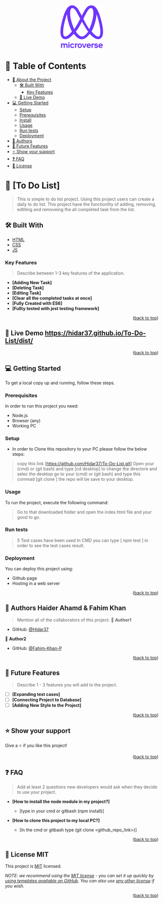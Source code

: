 <a name="readme-top"></a>
<div align="center">

  <img src="murple_logo.png" alt="logo" width="140"  height="auto" />
  <br/>

</div>

# 📗 Table of Contents

- [📖 About the Project](#about-project)
  - [🛠 Built With](#built-with)
    - [Key Features](#key-features)
  - [🚀 Live Demo](#live-demo)
- [💻 Getting Started](#getting-started)
  - [Setup](#setup)
  - [Prerequisites](#prerequisites)
  - [Install](#install)
  - [Usage](#usage)
  - [Run tests](#run-tests)
  - [Deployment](#triangular_flag_on_post-deployment)
- [👥 Authors](#authors)
- [🔭 Future Features](#future-features)
- [⭐️ Show your support](#support)
- [❓ FAQ](#faq)
- [📝 License](#license)

<!-- PROJECT DESCRIPTION -->

# 📖 [To Do List] <a name="about-project"></a>

> This is simple to do list project. Using this project users can create a daily to do list. This project have the functionlity of adding, removing, edtiting and removeing the all completed task from the list.

## 🛠 Built With <a name="built-with"></a>
  <ul>
    <li><a href="https://reactjs.org/">HTML</a></li>
    <li><a href="https://reactjs.org/">CSS</a></li>
    <li><a href="https://reactjs.org/">JS</a></li>
  </ul>
<!-- Features -->

### Key Features <a name="key-features"></a>

> Describe between 1-3 key features of the application.
- **[Adding New Task]**
- **[Deleting Task]**
- **[Editing Task]**
- **[Clear all the completed tasks at once]**
- **[Fully Created with ES6]**
- **[Fullty tested with jest testing framework]**

<p align="right">(<a href="#readme-top">back to top</a>)</p>

<!-- LIVE DEMO -->

## 🚀 Live Demo <a name="live-demo">https://hidar37.github.io/To-Do-List/dist/</a>

<p align="right">(<a href="#readme-top">back to top</a>)</p>

<!-- GETTING STARTED -->

## 💻 Getting Started <a name="getting-started"></a>

To get a local copy up and running, follow these steps.

### Prerequisites

In order to run this project you need:
- Node.js
- Browser (any)
- Working PC

### Setup

- In order to Clone this repository to your PC please follow the below steps:
 > copy this link [https://github.com/Hidar37/To-Do-List.git]
 > Open your (cmd) or (git bash) and type [cd desktop] to change the directore and selec the desktop
 > go to your (cmd) or (git bash) and type this commad [git clone <copy the repo link>] the repo will be save to your desktop.

### Usage

To run the project, execute the following command:

> Go to that downloaded folder and open the index.html file and your good to go.

### Run tests
> 5 Test cases have been used 
> In CMD you can type [ npm test ] in order to see the test cases result.

### Deployment

You can deploy this project using:
- Github page 
- Hosting in a web server

<p align="right">(<a href="#readme-top">back to top</a>)</p>

<!-- AUTHORS -->

## 👥 Authors <a name="authors">Haider Ahamd & Fahim Khan</a>

> Mention all of the collaborators of this project.
👤 **Author1**

- GitHub: [@Hidar37](https://github.com/Hidar37)

👤 **Author2**

- GitHub: [@Fahim-Khan-P](https://github.com/Fahim-Khan-P)

<p align="right">(<a href="#readme-top">back to top</a>)</p>

<!-- FUTURE FEATURES -->

## 🔭 Future Features <a name="future-features"></a>

> Describe 1 - 3 features you will add to the project.
- [ ] **[Expanding test cases]**
- [ ] **[Connecting Project to Database]**
- [ ] **[Adding New Style to the Project]**

<p align="right">(<a href="#readme-top">back to top</a>)</p>


<!-- SUPPORT -->

## ⭐️ Show your support <a name="support"></a>

Give a ⭐️ if you like this project!

<p align="right">(<a href="#readme-top">back to top</a>)</p>

<!-- FAQ (optional) -->

## ❓ FAQ <a name="faq"></a>

> Add at least 2 questions new developers would ask when they decide to use your project.
- **[How to install the node module in my project?]**

  - [type in your cmd or gitbash (npm install)]

- **[How to clone this project to my local PC?]**

  - [In the cmd or gitbash type (git clone <github_repo_link>)]

<p align="right">(<a href="#readme-top">back to top</a>)</p>

<!-- LICENSE -->

## 📝 License <a name="license">MIT</a>

This project is [MIT](./LICENSE) licensed.

_NOTE: we recommend using the [MIT license](https://choosealicense.com/licenses/mit/) - you can set it up quickly by [using templates available on GitHub](https://docs.github.com/en/communities/setting-up-your-project-for-healthy-contributions/adding-a-license-to-a-repository). You can also use [any other license](https://choosealicense.com/licenses/) if you wish._

<p align="right">(<a href="#readme-top">back to top</a>)</p>